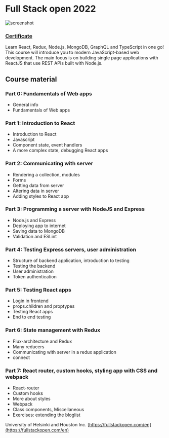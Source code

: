 <h1>Full Stack open 2022</h1>

![screenshot](https://studies.cs.helsinki.fi/stats/api/certificate/fullstackopen/en/afe3ff30ebc7faa8dc952e94dd04b93c)

### [Certificate](https://studies.cs.helsinki.fi/stats/api/certificate/fullstackopen/en/afe3ff30ebc7faa8dc952e94dd04b93c "Certificate")

Learn React, Redux, Node.js, MongoDB, GraphQL and TypeScript in one go! This course will introduce you to modern JavaScript-based web development. The main focus is on building single page applications with ReactJS that use REST APIs built with Node.js.

## Course material

### Part 0: Fundamentals of Web apps

- General info
- Fundamentals of Web apps

### Part 1: Introduction to React

- Introduction to React
- Javascript
- Component state, event handlers
- A more complex state, debugging React apps

### Part 2: Communicating with server

- Rendering a collection, modules
- Forms
- Getting data from server
- Altering data in server
- Adding styles to React app

### Part 3: Programming a server with NodeJS and Express

- Node.js and Express
- Deploying app to internet
- Saving data to MongoDB
- Validation and ESLint

### Part 4: Testing Express servers, user administration

- Structure of backend application, introduction to testing
- Testing the backend
- User administration
- Token authentication

### Part 5: Testing React apps

- Login in frontend
- props.children and proptypes
- Testing React apps
- End to end testing

### Part 6: State management with Redux

- Flux-architecture and Redux
- Many reducers
- Communicating with server in a redux application
- connect

### Part 7: React router, custom hooks, styling app with CSS and webpack

- React-router
- Custom hooks
- More about styles
- Webpack
- Class components, Miscellaneous
- Exercises: extending the bloglist

University of Helsinki and Houston Inc. [https://fullstackopen.com/en](https://fullstackopen.com/en)
